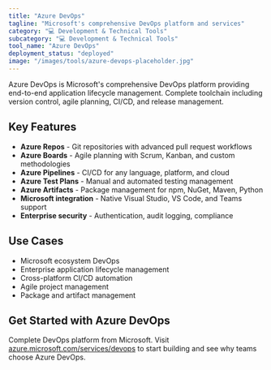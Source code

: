 ```yaml
---
title: "Azure DevOps"
tagline: "Microsoft's comprehensive DevOps platform and services"
category: "💻 Development & Technical Tools"
subcategory: "💻 Development & Technical Tools"
tool_name: "Azure DevOps"
deployment_status: "deployed"
image: "/images/tools/azure-devops-placeholder.jpg"
---
```

Azure DevOps is Microsoft's comprehensive DevOps platform providing end-to-end application lifecycle management. Complete toolchain including version control, agile planning, CI/CD, and release management.

## Key Features

- **Azure Repos** - Git repositories with advanced pull request workflows
- **Azure Boards** - Agile planning with Scrum, Kanban, and custom methodologies
- **Azure Pipelines** - CI/CD for any language, platform, and cloud
- **Azure Test Plans** - Manual and automated testing management
- **Azure Artifacts** - Package management for npm, NuGet, Maven, Python
- **Microsoft integration** - Native Visual Studio, VS Code, and Teams support
- **Enterprise security** - Authentication, audit logging, compliance

## Use Cases

- Microsoft ecosystem DevOps
- Enterprise application lifecycle management
- Cross-platform CI/CD automation
- Agile project management
- Package and artifact management

## Get Started with Azure DevOps

Complete DevOps platform from Microsoft. Visit [azure.microsoft.com/services/devops](https://azure.microsoft.com/services/devops/) to start building and see why teams choose Azure DevOps.
